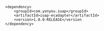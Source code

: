 	<dependency>
    	<groupId>com.yonyou.iuap</groupId>
    	<artifactId>iuap-ecadapter</artifactId>
    	<version>1.0.0-RELEASE</version
	</dependency>
